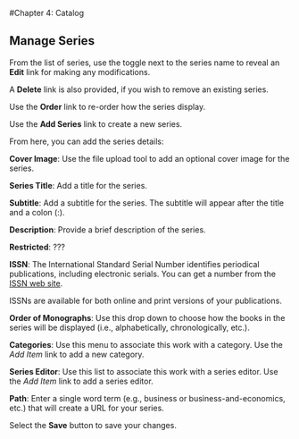 #Chapter 4: Catalog
## Manage Series

From the list of series, use the toggle next to the series name to reveal an **Edit** link for making any modifications. 

A **Delete** link is also provided, if you wish to remove an existing series.

Use the **Order** link to re-order how the series display.

Use the **Add Series** link to create a new series.

From here, you can add the series details:

**Cover Image**: Use the file upload tool to add an optional cover image for the series.

**Series Title**: Add a title for the series.

**Subtitle**: Add a subtitle for the series. The subtitle will appear after the title and a colon (:).

**Description**: Provide a brief description of the series.

**Restricted**: ???

**ISSN**: The International Standard Serial Number identifies periodical publications, including electronic serials. You can get a number from the [ISSN web site](http://www.issn.org/).

ISSNs are available for both online and print versions of your publications.

**Order of Monographs**: Use this drop down to choose how the books in the series will be displayed (i.e., alphabetically, chronologically, etc.).

**Categories**: Use this menu to associate this work with a category. Use the *Add Item* link to add a new category.

**Series Editor**: Use this list to associate this work with a series editor. Use the *Add Item* link to add a series editor.

**Path**: Enter a single word term (e.g., business or business-and-economics, etc.) that will create a URL for your series.

Select the **Save** button to save your changes.






